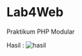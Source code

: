 # Lab4Web
Praktikum PHP Modular

Hasil :
![hasil](https://github.com/steprtm/Lab4Web/assets/129705802/b4785f34-af1c-400f-96d3-784b23bf961c)

